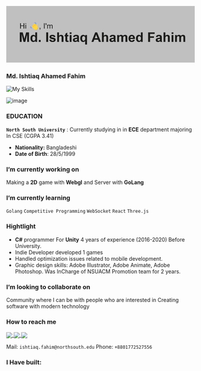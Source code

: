 ![](/index.png)
### Md. Ishtiaq Ahamed Fahim
![My Skills](https://skillicons.dev/icons?i=java,cs,ts,js,go,cpp,python,postgres,unity,rust,react,html,css,supabase,ai,ae&theme=light)

![image](https://user-images.githubusercontent.com/63500913/190918575-44fd7fb3-d965-4947-8dbe-8511b4fd3d4f.png)

### EDUCATION

**`North South University`**
: Currently studying in in **ECE** department majoring In CSE (CGPA 3.41)

- **Nationality:** Bangladeshi
- **Date of Birth**: 28/5/1999

### I’m currently working on

Making a **2D** game with **Webgl** and Server with **GoLang**

### I’m currently learning

`Golang` `Competitive Programming` `WebSocket` `React` `Three.js`

### Hightlight
- **C#** programmer For **Unity** 4 years of experience (2016-2020) Before University.
- Indie Developer developed 1 games
- Handled optimization issues related to mobile development.
- Graphic design skills: Adobe Illustrator, Adobe Animate, Adobe
Photoshop. Was InCharge of NSUACM Promotion team for 2 years.

### I’m looking to collaborate on

Community where I can be with people who are interested in Creating software with modern technology

### How to reach me 

<a href="mailto:ishtiaq.fahim@northsouth.edu">
  <img align="center" src="https://img.shields.io/badge/Gmail-D14836?style=for-the-badge&logo=gmail&logoColor=white" />
</a>
<a href="https://www.linkedin.com/in/pro-grammer-pro-grammer-863761195/">
  <img align="center" src="https://img.shields.io/badge/LinkedIn-0077B5?style=for-the-badge&logo=linkedin&logoColor=white" />
</a>
<a href="https://t.me/IAFahim">
  <img align="center" src="https://img.shields.io/badge/Telegram-2CA5E0?style=for-the-badge&logo=telegram&logoColor=white" />
</a>

Mail: `ishtiaq.fahim@northsouth.edu`
Phone: `+8801772527556`

### I Have built:

